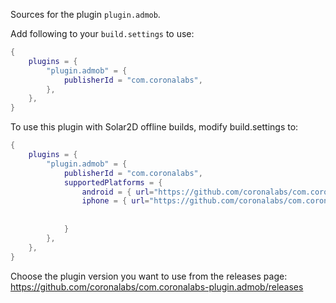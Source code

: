 Sources for the plugin `plugin.admob`.

Add following to your `build.settings` to use:
```lua
{
    plugins = {
        "plugin.admob" = {
            publisherId = "com.coronalabs",
        },
    },
}
```

To use this plugin with Solar2D offline builds, modify build.settings to:

```lua
{
    plugins = {
        "plugin.admob" = {
            publisherId = "com.coronalabs",
            supportedPlatforms = {
                android = { url="https://github.com/coronalabs/com.coronalabs-plugin.admob/releases/download/v1/2020.3569-android.tgz" },
                iphone = { url="https://github.com/coronalabs/com.coronalabs-plugin.admob/releases/download/v1/2020.3569-iphone.tgz" },
                
                
            }
        },
    },
}
```

Choose the plugin version you want to use from the releases page: 
https://github.com/coronalabs/com.coronalabs-plugin.admob/releases
